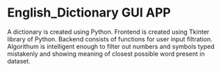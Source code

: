 # English_Dictionary GUI APP
A dictionary is created using Python. 
Frontend is created using Tkinter library of Python. 
Backend consists of functions for user input filtration. 
Algorithum is intelligent enough to filter out numbers and symbols typed mistakenly and showing meaning of closest possible word present in dataset.

